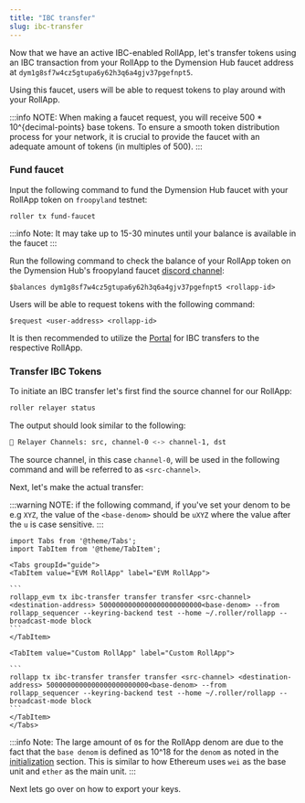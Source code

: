 ```yaml
---
title: "IBC transfer"
slug: ibc-transfer
---
```


Now that we have an active IBC-enabled RollApp, let's transfer tokens using an IBC transaction from your RollApp to the Dymension Hub faucet address at `dym1g8sf7w4cz5gtupa6y62h3q6a4gjv37pgefnpt5`.

Using this faucet, users will be able to request tokens to play around with your RollApp.

:::info NOTE:
When making a faucet request, you will receive 500 \* 10^{decimal-points} base tokens.
To ensure a smooth token distribution process for your network, it is crucial to provide the faucet with an adequate amount of tokens (in multiples of 500).
:::

### Fund faucet

Input the following command to fund the Dymension Hub faucet with your RollApp token on `froopyland` testnet:

```
roller tx fund-faucet
```

:::info Note:
It may take up to 15-30 minutes until your balance is available in the faucet
:::

Run the following command to check the balance of your RollApp token on the Dymension Hub's froopyland faucet [discord channel](https://discord.com/channels/956961633165529098/1143231362468434022):

```
$balances dym1g8sf7w4cz5gtupa6y62h3q6a4gjv37pgefnpt5 <rollapp-id>
```

Users will be able to request tokens with the following command:

```
$request <user-address> <rollapp-id>
```

It is then recommended to utilize the [Portal](https://portal.dymension.xyz/) for IBC transfers to the respective RollApp.

### Transfer IBC Tokens

To initiate an IBC transfer let's first find the source channel for our RollApp:

```bash
roller relayer status
```

The output should look similar to the following:

```bash
💈 Relayer Channels: src, channel-0 <-> channel-1, dst
```

The source channel, in this case `channel-0`, will be used in the following command and will be referred to as `<src-channel>`.

Next, let's make the actual transfer:

:::warning NOTE:
if the following command, if you've set your denom to be e.g `XYZ`, the value of the `<base-denom>` should be `uXYZ` where the value after the `u` is case sensitive.
:::

````mdx-code-block
import Tabs from '@theme/Tabs';
import TabItem from '@theme/TabItem';

<Tabs groupId="guide">
<TabItem value="EVM RollApp" label="EVM RollApp">

```
rollapp_evm tx ibc-transfer transfer transfer <src-channel> <destination-address> 5000000000000000000000000<base-denom> --from rollapp_sequencer --keyring-backend test --home ~/.roller/rollapp --broadcast-mode block
```
</TabItem>

<TabItem value="Custom RollApp" label="Custom RollApp">

```
rollapp tx ibc-transfer transfer transfer <src-channel> <destination-address> 5000000000000000000000000<base-denom> --from rollapp_sequencer --keyring-backend test --home ~/.roller/rollapp --broadcast-mode block
```
</TabItem>
</Tabs>
````

:::info Note:
The large amount of `0`s for the RollApp denom are due to the fact that the `base denom` is defined as 10^18 for the `denom` as noted in the [initialization](/docs/build/quick-start/roller-quick/initialize.mdx) section.
This is similar to how Ethereum uses `wei` as the base unit and `ether` as the main unit.
:::

Next lets go over on how to export your keys.
